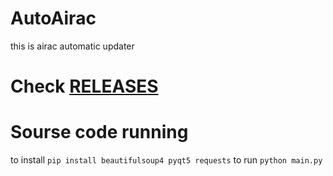 # AutoAirac
this is airac automatic updater
# Check [RELEASES](https://github.com/10882/AutoAirac/releases)


# Sourse code running
to install
```pip install beautifulsoup4 pyqt5 requests```
to run
```python main.py```
